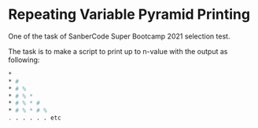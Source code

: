 # Repeating Variable Pyramid Printing
One of the task of SanberCode Super Bootcamp 2021 selection test.

The task is to make a script to print up to n-value with the output as following:
   ```bash
   *
   * #
   * # %
   * # % *
   * # % * #
   * # % * # %
   . . . . . . etc
   ```